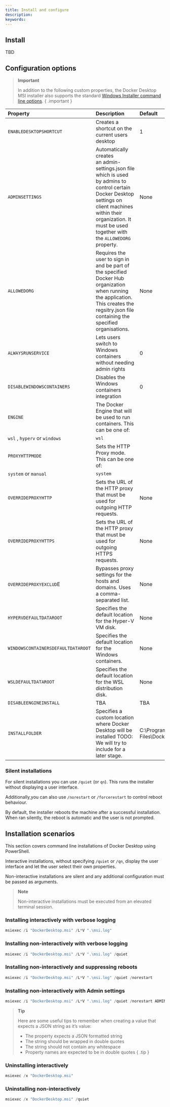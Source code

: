 ```yaml
---
title: Install and configure
description:
keywords:
---
```


## Install 

TBD

## Configuration options 

> **Important**
>
> In addition to the following custom properties, the Docker Desktop MSI installer also supports the standard [Windows Installer command line options](https://learn.microsoft.com/en-us/windows/win32/msi/standard-installer-command-line-options).
{ .important }

| Property | Description | Default |
| :--- | :--- | :--- |
| `ENABLEDESKTOPSHORTCUT` | Creates a shortcut on the current users desktop | 1 |
| `ADMINSETTINGS` | Automatically creates an admin-settings.json file which is used by admins to control certain Docker Desktop settings on client machines within their organization. It must be used together with the `ALLOWEDORG` property. | None |
| `ALLOWEDORG` | Requires the user to sign in and be part of the specified Docker Hub organization when running the application. This creates the regsitry.json file containing the specified organisations. | None |
| `ALWAYSRUNSERVICE` | Lets users switch to Windows containers without needing admin rights | 0 |
| `DISABLEWINDOWSCONTAINERS` | Disables the Windows containers integration | 0 |
| `ENGINE` | The Docker Engine that will be used to run containers. This can be one of:
`wsl` , `hyperv` or `windows` | `wsl` |
| `PROXYHTTPMODE` | Sets the HTTP Proxy mode. This can be one of:
`system` or `manual` | `system` |
| `OVERRIDEPROXYHTTP` | Sets the URL of the HTTP proxy that must be used for outgoing HTTP requests. | None |
| `OVERRIDEPROXYHTTPS` | Sets the URL of the HTTP proxy that must be used for outgoing HTTPS requests. | None |
| `OVERRIDEPROXYEXCLUD`E | Bypasses proxy settings for the hosts and domains. Uses a comma-separated list. | None |
| `HYPERVDEFAULTDATAROOT` | Specifies the default location for the Hyper-V VM disk. | None |
| `WINDOWSCONTAINERSDEFAULTDATAROOT` | Specifies the default location for the Windows containers. | None |
| `WSLDEFAULTDATAROOT` | Specifies the default location for the WSL distribution disk. | None |
| `DISABLEENGINEINSTALL` | TBA | TBA |
| `INSTALLFOLDER` | Specifies a custom location where Docker Desktop will be installed TODO: We will try to include for a later stage. | C:\Program Files\Docker |

### Silent installations

For silent installations you can use `/quiet` (or `qn`). This runs the installer without displaying a user interface.

Additionally,you can also use `/norestart` or `/forcerestart` to control reboot behaviour.

By default, the installer reboots the machine after a successful installation. When ran silently, the reboot is automatic and the user is not prompted.

## Installation scenarios 

This section covers command line installations of Docker Desktop using PowerShell.

Interactive installations, without specifying `/quiet` or `/qn`, display the user interface and let the user select their own properties.

Non-interactive installations are silent and any additional configuration must be passed as arguments.

> **Note**
> 
> Non-interactive installations must be executed from an elevated terminal session.

### Installing interactively with verbose logging

```powershell
msiexec /i "DockerDesktop.msi" /L*V ".\msi.log"
```

### Installing non-interactively with verbose logging

```powershell
msiexec /i "DockerDesktop.msi" /L*V ".\msi.log" /quiet
```

### Installing non-interactively and suppressing reboots

```powershell
msiexec /i "DockerDesktop.msi" /L*V ".\msi.log" /quiet /norestart
```

### Installing non-interactively with Admin settings

```powershell
msiexec /i "DockerDesktop.msi" /L*V ".\msi.log" /quiet /norestart ADMINSETTINGS="{"configurationFileVersion":2,"enhancedContainerIsolation":{"value":true,"locked":false}}" ALLOWEDORG="docker.com"
```

> **Tip**
>
> Here are some useful tips to remember when creating a value that expects a JSON string as it’s value:
> 
> - The property expects a JSON formatted string
> - The string should be wrapped in double quotes
> - The string should not contain any whitespace
> - Property names are expected to be in double quotes
{ .tip }

### Uninstalling interactively

```powershell
msiexec /x "DockerDesktop.msi"
```

### Uninstalling non-interactively 

```powershell
msiexec /x "DockerDesktop.msi" /quiet
```

